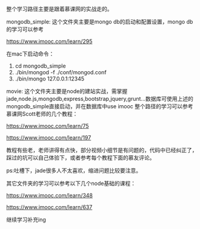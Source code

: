 整个学习路径主要是跟着慕课网的实战走的。

mongodb_simple:
这个文件夹主要是mongo db的启动和配置设置，mongo db的学习可以参考 

https://www.imooc.com/learn/295

在mac下启动命令：
1. cd mongodb_simple
2. ./bin/mongod -f ./conf/mongod.conf
3. ./bin/mongo 127.0.0.1:12345

movie:
这个文件夹主要是node的建站实战，需掌握jade,node.js,mongodb,express,bootstrap,jquery,grunt...数据库可使用上述的mongodb_simple直接启动，并在数据库中use imooc
整个路径的学习可以参考慕课网Scott老师的几个教程：

https://www.imooc.com/learn/75

https://www.imooc.com/learn/197

教程有些老，老师讲得有点快，部分视频小细节是有问题的，代码中已经纠正了，踩过的坑可以自己体验下，或者参考每个教程下面的慕友评论。

ps:吐槽下，jade很多人不太喜欢，缩进问题比较要注意。

其它文件夹的学习可以参考以下几个node基础的课程：

https://www.imooc.com/learn/348

https://www.imooc.com/learn/637

继续学习补充ing
